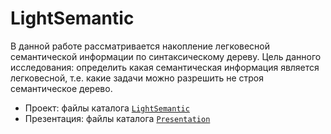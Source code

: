 # LightSemantic

В данной работе рассматривается накопление легковесной семантической информации по синтаксическому дереву. Цель данного исследования: определить какая семантическая информация является легковесной, т.е. какие задачи можно разрешить не строя семантическое дерево.

* Проект: файлы каталога [`LightSemantic`](LightSemantic)
* Презентация: файлы каталога [`Presentation`](Presentation)